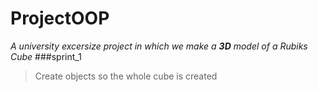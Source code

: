 # ProjectOOP
_A university excersize project in which we make a **3D** model of a Rubiks Cube_
###sprint_1
> Create objects so the whole cube is created
